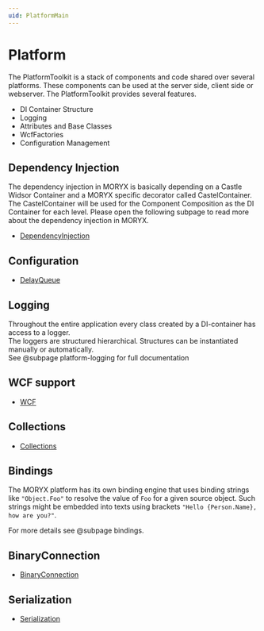 ```yaml
---
uid: PlatformMain
---
```

# Platform

The PlatformToolkit is a stack of components and code shared over several platforms. These components can be used at the server side, client side or webserver. The PlatformToolkit provides several features.

- DI Container Structure
- Logging
- Attributes and Base Classes
- WcfFactories
- Configuration Management

## Dependency Injection

The dependency injection in MORYX is basically depending on a Castle Widsor Container and a MORYX specific decorator called CastelContainer.
The CastelContainer will be used for the Component Composition as the DI Container for each level. Please open the following subpage to read more about the dependency injection in MORYX.

- [DependencyInjection](xref:DependencyInjection)

## Configuration

- [DelayQueue](xref:DelayQueue)

## Logging

Throughout the entire application every class created by a DI-container has access to a logger.  
The loggers are structured hierarchical. Structures can be instantiated manually or automatically.  
See @subpage platform-logging for full documentation

## WCF support

- [WCF](xref:Wcf)

## Collections

- [Collections](xref:Collections)

## Bindings

The MORYX platform has its own binding engine that uses binding strings like `"Object.Foo"` to resolve the value of `Foo`
for a given source object. Such strings might be embedded into texts using brackets `"Hello {Person.Name}, how are you?"`.

For more details see @subpage bindings.

## BinaryConnection

- [BinaryConnection](xref:BinaryConnection)

## Serialization

- [Serialization](xref:Serialization)